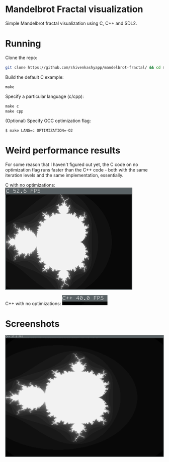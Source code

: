 # Mandelbrot Fractal visualization
Simple Mandelbrot fractal visualization using C, C++ and SDL2.

# Running 
Clone the repo:
```bash
git clone https://github.com/shivenkashyapp/mandelbrot-fractal/ && cd mandelbrot-fractal
```

Build the default C example:
```shell
make
```

Specify a particular language (c/cpp):
```shell
make c
make cpp
```

(Optional) Specify GCC optimization flag:
```shell
$ make LANG=c OPTIMIZATION=-O2
```

# Weird performance results
For some reason that I haven't figured out yet, the C code on no optimization flag runs faster than the C++ code - both with the same iteration levels and the same implementation, essentially.

C with no optimizations:
![C-no-optimization](./screenshots/c-no-opt.png?raw=true "C with no optimizations")

C++ with no optimizations:
![Cpp-no-optimization](./screenshots/cpp-no-opt.png?raw=true "C++ with no optimizations")

# Screenshots
![C++ output](./screenshots/cpp.png?raw=true "`C++`")
